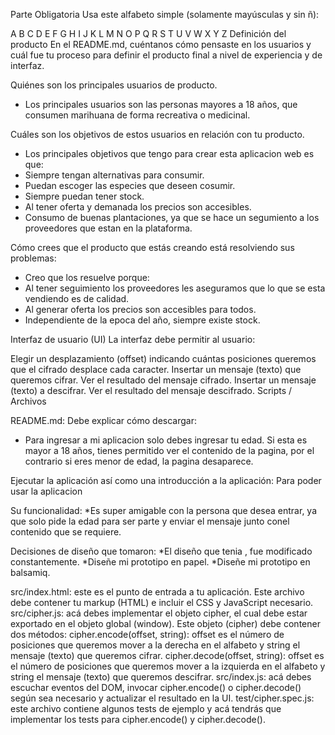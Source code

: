 Parte Obligatoria
Usa este alfabeto simple (solamente mayúsculas y sin ñ):

A B C D E F G H I J K L M N O P Q R S T U V W X Y Z
Definición del producto
En el README.md, cuéntanos cómo pensaste en los usuarios y cuál fue tu proceso para definir el producto final a nivel de experiencia y de interfaz.




Quiénes son los principales usuarios de producto.

* Los principales usuarios son las personas mayores a 18 años, que consumen marihuana de forma recreativa o medicinal.



Cuáles son los objetivos de estos usuarios en relación con tu producto.

* Los principales objetivos que tengo para crear esta aplicacion web es que:
* Siempre tengan alternativas para consumir.
* Puedan escoger las especies que deseen cosumir.
* Siempre puedan tener stock.
* Al tener oferta y demanada los precios son accesibles.
* Consumo de buenas plantaciones, ya que se hace un segumiento a los proveedores que estan en la plataforma.

Cómo crees que el producto que estás creando está resolviendo sus problemas:
* Creo que los resuelve porque:
* Al tener seguimiento los proveedores les aseguramos que lo que se esta vendiendo es de calidad.
* Al generar oferta los precios son accesibles para todos.
* Independiente de la epoca del año, siempre existe stock.

Interfaz de usuario (UI)
La interfaz debe permitir al usuario:

Elegir un desplazamiento (offset) indicando cuántas posiciones queremos que el cifrado desplace cada caracter.
Insertar un mensaje (texto) que queremos cifrar.
Ver el resultado del mensaje cifrado.
Insertar un mensaje (texto) a descifrar.
Ver el resultado del mensaje descifrado.
Scripts / Archivos

README.md: 
Debe explicar cómo descargar:
* Para ingresar a mi aplicacion solo debes ingresar tu edad. Si esta es mayor a 18 años, tienes permitido ver el contenido de la pagina, por el contrario si eres menor de edad, la pagina desaparece.

Ejecutar la aplicación así como una introducción a la aplicación:
Para poder usar la aplicacion

Su funcionalidad:
*Es super amigable con la persona que desea entrar, ya que solo pide la edad para ser parte y enviar el mensaje junto conel contenido que se requiere.

Decisiones de diseño que tomaron:
*El diseño que tenia , fue modificado constantemente.
*Diseñe mi prototipo en papel.
*Diseñe mi prototipo en balsamiq.

src/index.html: este es el punto de entrada a tu aplicación. Este archivo debe contener tu markup (HTML) e incluir el CSS y JavaScript necesario.
src/cipher.js: acá debes implementar el objeto cipher, el cual debe estar exportado en el objeto global (window). Este objeto (cipher) debe contener dos métodos:
cipher.encode(offset, string): offset es el número de posiciones que queremos mover a la derecha en el alfabeto y string el mensaje (texto) que queremos cifrar.
cipher.decode(offset, string): offset es el número de posiciones que queremos mover a la izquierda en el alfabeto y string el mensaje (texto) que queremos descifrar.
src/index.js: acá debes escuchar eventos del DOM, invocar cipher.encode() o cipher.decode() según sea necesario y actualizar el resultado en la UI.
test/cipher.spec.js: este archivo contiene algunos tests de ejemplo y acá tendrás que implementar los tests para cipher.encode() y cipher.decode().